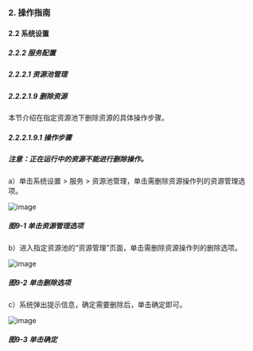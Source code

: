 ### 2. 操作指南

#### 2.2 系统设置

##### 2.2.2 服务配置

##### 2.2.2.1 资源池管理

##### 2.2.2.1.9 删除资源

本节介绍在指定资源池下删除资源的具体操作步骤。

##### 2.2.2.1.9.1 操作步骤

##### 注意：正在运行中的资源不能进行删除操作。

a）单击系统设置 > 服务 > 资源池管理，单击需删除资源操作列的资源管理选项。

![image](https://user-images.githubusercontent.com/79617492/185328599-78e650d8-3ba4-4658-a949-e7a6be57bda5.png)

##### 图9-1 单击资源管理选项

b）进入指定资源池的“资源管理”页面，单击需删除资源操作列的删除选项。

![image](https://user-images.githubusercontent.com/79617492/185328643-7fbbe122-c277-4ccc-baf4-4f60c7870dec.png)

##### 图9-2 单击删除选项

c）系统弹出提示信息，确定需要删除后，单击确定即可。

![image](https://user-images.githubusercontent.com/79617492/185328705-fbda5901-d01b-49b2-8ee8-dc7f330960c0.png)

##### 图9-3 单击确定
